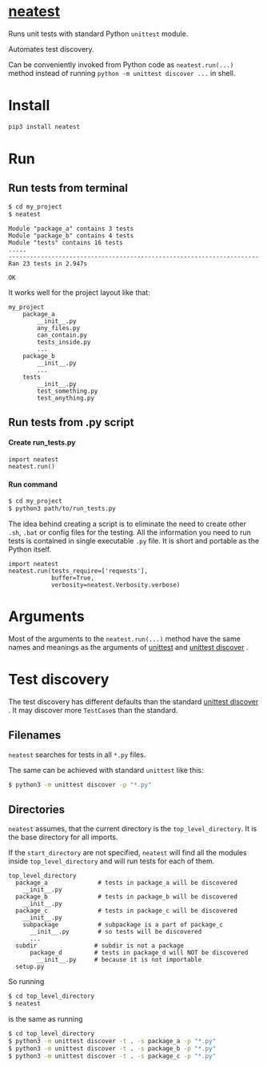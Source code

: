 # [neatest](https://github.com/rtmigo/neatest_py)

Runs unit tests with standard Python `unittest` module.

Automates test discovery.

Can be conveniently invoked from Python code as `neatest.run(...)` method instead of
running `python -m unittest discover ...` in shell.

# Install

``` bash
pip3 install neatest
```

# Run

## Run tests from terminal

``` bash
$ cd my_project
$ neatest
```

```
Module "package_a" contains 3 tests
Module "package_b" contains 4 tests
Module "tests" contains 16 tests
.....
----------------------------------------------------------------------
Ran 23 tests in 2.947s

OK
```

It works well for the project layout like that:

```
my_project
    package_a
        __init__.py
        any_files.py
        can_contain.py
        tests_inside.py
        ...
    package_b
        __init__.py
        ...
    tests  
        __init__.py
        test_something.py
        test_anything.py
```

## Run tests from .py script

#### Create run_tests.py

``` python3
import neatest
neatest.run()
```

#### Run command

``` bash
$ cd my_project
$ python3 path/to/run_tests.py
```

The idea behind creating a script is to eliminate the need to create other
`.sh`, `.bat` or config files for the testing. All the information you need to
run tests is contained in single executable `.py` file. It is short and portable 
as the Python itself.

``` python3
import neatest
neatest.run(tests_require=['requests'],
            buffer=True,
            verbosity=neatest.Verbosity.verbose)
```

# Arguments

Most of the arguments to the `neatest.run(...)` method have the same names and
meanings as the arguments
of [unittest](https://docs.python.org/3/library/unittest.html#command-line-interface)
and [unittest discover](https://docs.python.org/3/library/unittest.html#test-discovery)
.

# Test discovery

The test discovery has different defaults than the
standard [unittest discover](https://docs.python.org/3/library/unittest.html#test-discovery)
. It may discover more `TestCase`s than the standard. 

## Filenames

`neatest` searches for tests in all `*.py` files.

The same can be achieved with standard `unittest` like this:

``` bash
$ python3 -m unittest discover -p "*.py"
```

## Directories

`neatest` assumes, that the current directory is the `top_level_directory`. It
is the base directory for all imports.

If the `start_directory` are not specified, `neatest` will find all the modules
inside `top_level_directory` and will run tests for each of them.

```
top_level_directory
  package_a              # tests in package_a will be discovered
    __init__.py
  package_b              # tests in package_b will be discovered
    __init__.py
  package_c              # tests in package_c will be discovered
    __init__.py
    subpackage           # subpackage is a part of package_c 
      __init__.py        # so tests will be discovered
      ...
  subdir                # subdir is not a package
      package_d         # tests in package_d will NOT be discovered  
        __init__.py     # because it is not importable    
  setup.py
```

So running

``` bash
$ cd top_level_directory
$ neatest
```

is the same as running

``` bash
$ cd top_level_directory
$ python3 -m unittest discover -t . -s package_a -p "*.py"
$ python3 -m unittest discover -t . -s package_b -p "*.py"
$ python3 -m unittest discover -t . -s package_c -p "*.py"
```

